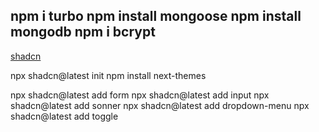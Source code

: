 npm i turbo
npm install mongoose
npm install mongodb
npm i bcrypt
--

[shadcn](https://ui.shadcn.com/docs/installation/next)

npx shadcn@latest init
npm install next-themes

npx shadcn@latest add form
npx shadcn@latest add input
npx shadcn@latest add sonner
npx shadcn@latest add dropdown-menu
npx shadcn@latest add toggle
